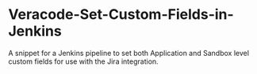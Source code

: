 # Veracode-Set-Custom-Fields-in-Jenkins
A snippet for a Jenkins pipeline to set both Application and Sandbox level custom fields for use with the Jira integration.
